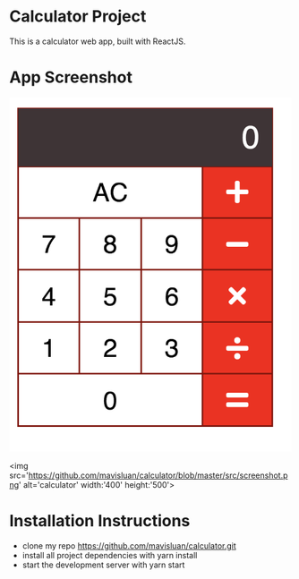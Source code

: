 # Calculator Project
This is a calculator web app, built with ReactJS.


# App Screenshot
![](https://github.com/mavisluan/calculator/blob/master/src/screenshot.png)

<img src='https://github.com/mavisluan/calculator/blob/master/src/screenshot.png' alt='calculator' width:'400' height:'500'>


# Installation Instructions
- clone my repo https://github.com/mavisluan/calculator.git
- install all project dependencies with yarn install
- start the development server with yarn start
